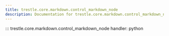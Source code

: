 ```yaml
---
title: trestle.core.markdown.control_markdown_node
description: Documentation for trestle.core.markdown.control_markdown_node module
---
```


::: trestle.core.markdown.control_markdown_node
handler: python
